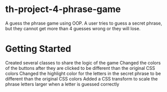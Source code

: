 # th-project-4-phrase-game

A guess the phrase game using OOP. A user tries to guess a secret phrase, but they cannot get more than 4 guesses wrong or they will lose.

# Getting Started

Created several classes to share the logic of the game
Changed the colors of the buttons after they are clicked to be different than the original CSS colors
Changed the highlight color for the letters in the secret phrase to be different than the original CSS colors
Added a CSS transform to scale the phrase letters larger when a letter is guessed correctly
